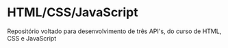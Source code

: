 # HTML/CSS/JavaScript
 Repositório voltado para desenvolvimento de três API's, do curso de HTML, CSS e JavaScript 
